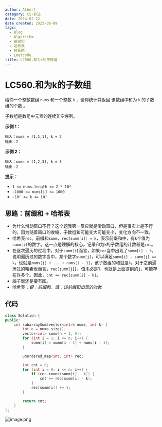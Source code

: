 ```yaml
---
author: Albert
category: CS-算法
date: 2024-02-22
date created: 2023-05-09
tags:
  - Blog
  - Algorithm
  - 前缀和
  - 哈希表
  - 模板题
  - Leetcode
title: LC560.和为k的子数组
---
```


# LC560.和为k的子数组

[link]: https://leetcode.cn/problems/subarray-sum-equals-k/

给你一个整数数组 `nums` 和一个整数 `k` ，请你统计并返回 该数组中和为 `k` 的子数组的个数 。

子数组是数组中元素的连续非空序列。

**示例 1：**

```
输入：nums = [1,1,1], k = 2
输出：2
```

**示例 2：**

```
输入：nums = [1,2,3], k = 3
输出：2
```

**提示：**

- `1 <= nums.length <= 2 * 10⁴`
- `-1000 <= nums[i] <= 1000`
- `-10⁷ <= k <= 10⁷`

## 思路：前缀和 + 哈希表

- 为什么滑动窗口不行？这个题我第一反应就是滑动窗口，但是事实上是不行的。因为随着窗口的收缩，子数组和可能变大可能变小，变化方向不一致。
- 哈希表`rec`，前缀和`summ`，`rec[summ[i]] = k`，表示前缀和中，有`k`个值为`summ[i]`的数字。这一点是理解的核心。记录和为`k`的子数组的计数器是`cnt`。
- 在逐次遍历的过程中，对于`summ[i]`而言，如果`rec`当中出现了`summ[i] - k`，说明遍历过的数字当中，某个数字`summ[j]`，可以满足`summ[i] - summ[j] == k`，也就是`nums[j] + ... + nums[i - 1]`，该子数组的和就是`k`。对于之前遍历过的哈希表而言，`rec[summ[j]]`，值未必是1，也就是上面提到的`j`，可能存在许多个。因此，`cnt += rec[summ[i] - k]`。
- 脑子里还是要有图。
- 哈希表：_键：前缀和，值：该前缀和出现的次数_

## 代码

```cpp
class Solution {
public:
    int subarraySum(vector<int>& nums, int k) {
        int n = nums.size();
        vector<int> summ(n + 1, 0);
        for (int i = 1; i <= n; i++) {
            summ[i] = summ[i - 1] + nums[i - 1];
        }

        unordered_map<int, int> rec;

        int cnt = 0;
        for (int i = 0; i <= n; i++) {
            if (rec.count(summ[i] - k)) {
                cnt += rec[summ[i] - k];
            }
            rec[summ[i]] += 1;
        }

        return cnt;
    }
};
```

![image.png](https://img-20221128.oss-cn-shanghai.aliyuncs.com/img-2023-05/20240222165804.png)
